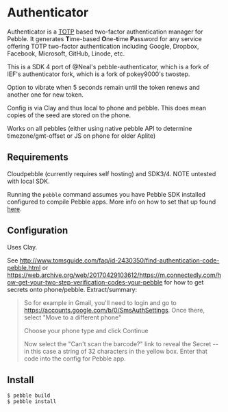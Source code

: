 # Authenticator

Authenticator is a [TOTP](http://en.wikipedia.org/wiki/Time-based_One-time_Password_Algorithm) based two-factor authentication manager for Pebble. It generates **T**ime-based **O**ne-**t**ime **P**assword for any service offering TOTP two-factor authentication including Google, Dropbox, Facebook, Microsoft, GitHub, Linode, etc.

This is a SDK 4 port of @Neal's pebble-authenticator, which is a fork of IEF's authenticator fork, which is a fork of pokey9000's twostep.

Option to vibrate when 5 seconds remain until the token renews and another one for new token.

Config is via Clay and thus local to phone and pebble. This does mean copies of the seed are stored on the phone.

Works on all pebbles (either using native pebble API to determine timezone/gmt-offset or JS on phone for older Aplite)

## Requirements

Cloudpebble (currently requires self hosting) and SDK3/4. NOTE untested with local SDK.

Running the `pebble` command assumes you have Pebble SDK installed configured to compile Pebble apps.
More info on how to set that up found [here](https://developer.rebble.io/developer.pebble.com/index.html).

## Configuration

Uses Clay.

See http://www.tomsguide.com/faq/id-2430350/find-authentication-code-pebble.html or https://web.archive.org/web/20170429103612/https://m.connectedly.com/how-get-your-two-step-verification-codes-your-pebble for how to get secrets onto phone/pebble. Extract/summary:

> So for example in Gmail, you'll need to login and go to https://accounts.google.com/b/0/SmsAuthSettings. Once there, select "Move to a different phone"
> 	
> Choose your phone type and click Continue
> 
> Now select the "Can't scan the barcode?" link to reveal the Secret -- in this case a string of 32 characters in the yellow box. Enter that code into the config for Pebble app.

## Install

	$ pebble build
	$ pebble install
